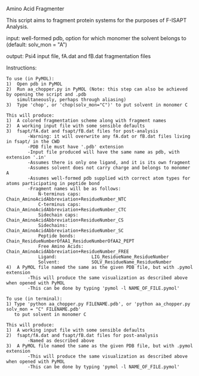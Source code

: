 Amino Acid Fragmenter 

This script aims to fragment protein systems for the purposes of F-ISAPT Analysis. 

input: well-formed pdb, option for which monomer the solvent belongs to (default: solv_mon = "A")

output: Psi4 input file, fA.dat and fB.dat fragmentation files

Instructions:

    To use (in PyMOL):
    1)  Open pdb in PyMOL
    2)  Run aa_chopper.py in PyMOL (Note: this step can also be achieved by opening the script and .pdb 
        simultaneously, perhaps through aliasing)
    3)  Type 'chop', or 'chop(solv_mon="C")' to put solvent in monomer C
    
    This will produce:
    1)  A colored fragmentation scheme along with fragment names
    2)  A working input file with some sensible defaults
    3)  fsapt/fA.dat and fsapt/fB.dat files for post-analysis
            -Warning: it will overwrite any fA.dat or fB.dat files living in fsapt/ in the CWD
            -PDB file must have '.pdb' extension
            -Input file produced will have the same name as pdb, with extension '.in'
            -Assumes there is only one ligand, and it is its own fragment
            -Assumes solvent does not carry charge and belongs to monomer A
            -Assumes well-formed pdb supplied with correct atom types for atoms participating in peptide bond
            -Fragment names will be as follows:
                N-terminus caps:    Chain_AminoAcidAbbreviation+ResidueNumber_NTC
                C-terminus caps:    Chain_AminoAcidAbbreviation+ResidueNumber_CTC
                Sidechain caps:     Chain_AminoAcidAbbreviation+ResidueNumber_CS
                Sidechains:         Chain_AminoAcidAbbreviation+ResidueNumber_SC
                Peptide bonds:      Chain_ResidueNumberOfAA1_ResidueNumberOfAA2_PEPT
                Free Amino Acids:   Chain_AminoAcidAbbreviation+ResidueNumber_FREE
                Ligand:             LIG_ResidueName_ResidueNumber
                Solvent:            SOLV_ResidueName_ResidueNumber
    4)  A PyMOL file named the same as the given PDB file, but with .pymol extension
            -This will produce the same visualization as described above when opened with PyMOL
            -This can be done by typing 'pymol -l NAME_OF_FILE.pymol'
    
    To use (in terminal):
    1) Type 'python aa_chopper.py FILENAME.pdb', or 'python aa_chopper.py solv_mon = "C" FILENAME.pdb' 
       to put solvent in monomer C
    
    This will produce: 
    1)  A working input file with some sensible defaults
    2)  fsapt/fA.dat and fsapt/fB.dat files for post-analysis
            -Named as described above
    3)  A PyMOL file named the same as the given PDB file, but with .pymol extension
            -This will produce the same visualization as described above when opened with PyMOL
            -This can be done by typing 'pymol -l NAME_OF_FILE.pymol'
